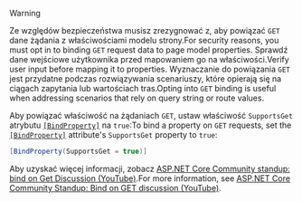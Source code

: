 > [!WARNING]
> <span data-ttu-id="7fbf9-101">Ze względów bezpieczeństwa musisz zrezygnować z, aby powiązać `GET` dane żądania z właściwościami modelu strony.</span><span class="sxs-lookup"><span data-stu-id="7fbf9-101">For security reasons, you must opt in to binding `GET` request data to page model properties.</span></span> <span data-ttu-id="7fbf9-102">Sprawdź dane wejściowe użytkownika przed mapowaniem go na właściwości.</span><span class="sxs-lookup"><span data-stu-id="7fbf9-102">Verify user input before mapping it to properties.</span></span> <span data-ttu-id="7fbf9-103">Wyznaczanie do powiązania `GET` jest przydatne podczas rozwiązywania scenariuszy, które opierają się na ciągach zapytania lub wartościach tras.</span><span class="sxs-lookup"><span data-stu-id="7fbf9-103">Opting into `GET` binding is useful when addressing scenarios that rely on query string or route values.</span></span>
>
> <span data-ttu-id="7fbf9-104">Aby powiązać właściwość na żądaniach `GET`, ustaw właściwość `SupportsGet` atrybutu [`[BindProperty]`](xref:Microsoft.AspNetCore.Mvc.BindPropertyAttribute) na `true`:</span><span class="sxs-lookup"><span data-stu-id="7fbf9-104">To bind a property on `GET` requests, set the [`[BindProperty]`](xref:Microsoft.AspNetCore.Mvc.BindPropertyAttribute) attribute's `SupportsGet` property to `true`:</span></span>
>
> ```csharp
> [BindProperty(SupportsGet = true)]
> ```
>
> <span data-ttu-id="7fbf9-105">Aby uzyskać więcej informacji, zobacz [ASP.NET Core Community standup: bind on Get Discussion (YouTube)](https://www.youtube.com/watch?v=p7iHB9V-KVU&feature=youtu.be&t=54m27s).</span><span class="sxs-lookup"><span data-stu-id="7fbf9-105">For more information, see [ASP.NET Core Community Standup: Bind on GET discussion (YouTube)](https://www.youtube.com/watch?v=p7iHB9V-KVU&feature=youtu.be&t=54m27s).</span></span>
